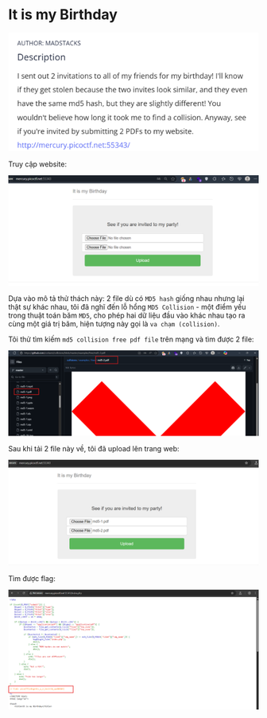 # It is my Birthday

![img](https://github.com/DucThinh47/PicoCTF_Writeups/blob/main/Web_Exploitation/images/image344.png?raw=true)

Truy cập website:

![img](https://github.com/DucThinh47/PicoCTF_Writeups/blob/main/Web_Exploitation/images/image345.png?raw=true)

Dựa vào mô tả thử thách này: 2 file dù có `MD5 hash` giống nhau nhưng lại thật sự khác nhau, tôi đã nghĩ đến lỗ hổng `MD5 Collision` - một điểm yếu trong thuật toán băm `MD5`, cho phép hai dữ liệu đầu vào khác nhau tạo ra cùng một giá trị băm,  hiện tượng này gọi là `va chạm (collision)`.

Tôi thử tìm kiếm `md5 collision free pdf file` trên mạng và tìm được 2 file:

![img](https://github.com/DucThinh47/PicoCTF_Writeups/blob/main/Web_Exploitation/images/image346.png?raw=true)

Sau khi tải 2 file này về, tôi đã upload lên trang web:

![img](https://github.com/DucThinh47/PicoCTF_Writeups/blob/main/Web_Exploitation/images/image347.png?raw=true)

Tìm được flag:

![img](https://github.com/DucThinh47/PicoCTF_Writeups/blob/main/Web_Exploitation/images/image348.png?raw=true)
